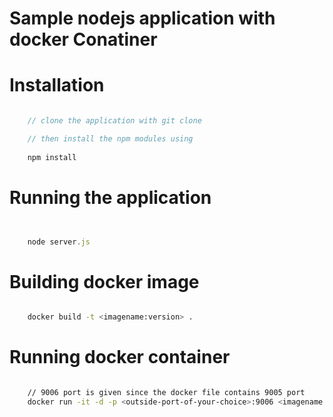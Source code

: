 # Sample nodejs application with docker Conatiner


# Installation


```javascript

    // clone the application with git clone

    // then install the npm modules using
     
    npm install


```


# Running the application


```javascript


    node server.js


```


# Building docker image

```bash

    docker build -t <imagename:version> .

```



# Running docker container


```bash

    // 9006 port is given since the docker file contains 9005 port
    docker run -it -d -p <outside-port-of-your-choice>:9006 <imagename:version>

```



